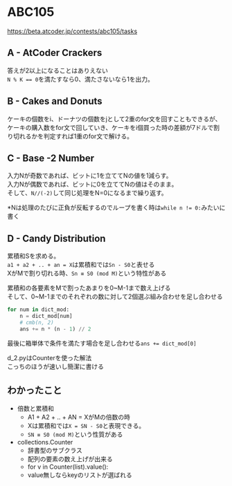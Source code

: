 # ABC105  
https://beta.atcoder.jp/contests/abc105/tasks  

## A - AtCoder Crackers  
答えが2以上になることはありえない  
`N % K == 0`を満たすなら0、満たさないなら1を出力。

## B - Cakes and Donuts  
ケーキの個数をi、ドーナツの個数をjとして2重のfor文を回すこともできるが、  
ケーキの購入数をfor文で回していき、ケーキをi個買った時の差額が7ドルで割り切れるかを判定すれば1重のfor文で解ける。

## C - Base -2 Number
入力Nが奇数であれば、ビットに1を立ててNの値を1減らす。  
入力Nが偶数であれば、ビットに0を立ててNの値はそのまま。  
そして、`N//(-2)`して同じ処理をN=0になるまで繰り返す。

*Nは処理のたびに正負が反転するのでループを書く時は`while n != 0:`みたいに書く  

## D - Candy Distribution
累積和Sを求める。  
`a1 + a2 + .. + an = X`は累積和では`Sn - S0`と表せる  
XがMで割り切れる時、`Sn ≡ S0 (mod M)`という特性がある  

累積和の各要素をMで割ったあまりを0~M-1まで数え上げる  
そして、0~M-1までのそれぞれの数に対して2個選ぶ組み合わせを足し合わせる  
```Python  
for num in dict_mod:  
    n = dict_mod[num]  
    # cmb(n, 2)
    ans += n * (n - 1) // 2
```

最後に箱単体で条件を満たす場合を足し合わせる`ans += dict_mod[0]`

d_2.pyはCounterを使った解法  
こっちのほうが速いし簡潔に書ける

## わかったこと
- 倍数と累積和
    - A1 + A2 + .. + AN = XがMの倍数の時
    - Xは累積和では`X = SN - S0`と表現できる。  
    - `SN ≡ S0 (mod M)`という性質がある
- collections.Counter
    - 辞書型のサブクラス
    - 配列の要素の数え上げが出来る
    - for v in Counter(list).value():
    - value無しならkeyのリストが選ばれる